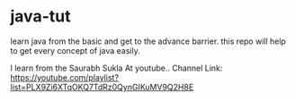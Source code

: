 # java-tut
learn java from the basic and get to the advance barrier. this repo will help to get every concept of java easily.

I learn from the Saurabh Sukla At youtube..
Channel Link: https://youtube.com/playlist?list=PLX9Zi6XTqOKQ7TdRz0QynGIKuMV9Q2H8E
